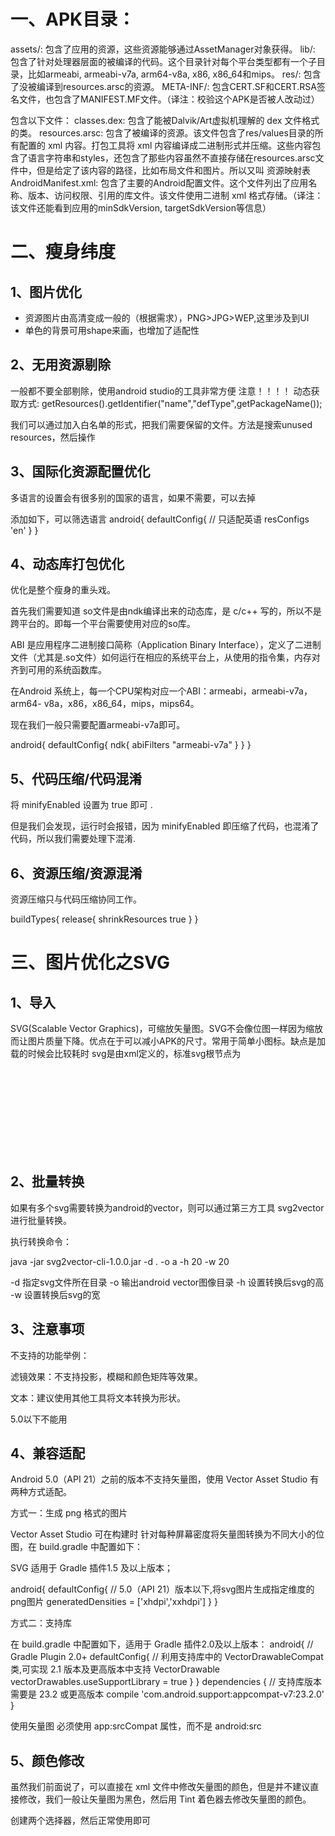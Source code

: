 # 一、APK目录：
assets/: 包含了应用的资源，这些资源能够通过AssetManager对象获得。
lib/: 包含了针对处理器层面的被编译的代码。这个目录针对每个平台类型都有一个子目录，比如armeabi, armeabi-v7a, arm64-v8a, x86, x86_64和mips。
res/: 包含了没被编译到resources.arsc的资源。
META-INF/: 包含CERT.SF和CERT.RSA签名文件，也包含了MANIFEST.MF文件。（译注：校验这个APK是否被人改动过）

包含以下文件：
classes.dex: 包含了能被Dalvik/Art虚拟机理解的 dex 文件格式的类。
resources.arsc: 包含了被编译的资源。该文件包含了res/values目录的所有配置的 xml 内容。打包工具将 xml 内容编译成二进制形式并压缩。这些内容包含了语言字符串和styles，还包含了那些内容虽然不直接存储在resources.arsc文件中，但是给定了该内容的路径，比如布局文件和图片。所以又叫 资源映射表
AndroidManifest.xml: 包含了主要的Android配置文件。这个文件列出了应用名称、版本、访问权限、引用的库文件。该文件使用二进制 xml 格式存储。（译注：该文件还能看到应用的minSdkVersion, targetSdkVersion等信息）

# 二、瘦身纬度
## 1、图片优化
  - 资源图片由高清变成一般的（根据需求），PNG>JPG>WEP,这里涉及到UI
  - 单色的背景可用shape来画，也增加了适配性
## 2、无用资源剔除
  一般都不要全部剔除，使用android studio的工具非常方便
 注意！！！！
动态获取方式:
getResources().getIdentifier("name","defType",getPackageName());

  我们可以通过加入白名单的形式，把我们需要保留的文件。方法是搜索unused resources，然后操作
## 3、国际化资源配置优化
  多语言的设置会有很多别的国家的语言，如果不需要，可以去掉
  
  添加如下，可以筛选语言
  android{
    defaultConfig{
        // 只适配英语
        resConfigs 'en'
    }
}

## 4、动态库打包优化
  优化是整个瘦身的重头戏。
  
  首先我们需要知道 so文件是由ndk编译出来的动态库，是 c/c++ 写的，所以不是跨平台的。即每一个平台需要使用对应的so库。

ABI 是应用程序二进制接口简称（Application Binary Interface），定义了二进制文件（尤其是.so文件）如何运行在相应的系统平台上，从使用的指令集，内存对齐到可用的系统函数库。

在Android 系统上，每一个CPU架构对应一个ABI：armeabi，armeabi-v7a，arm64- v8a，x86，x86_64，mips，mips64。

  现在我们一般只需要配置armeabi-v7a即可。
  
  android{
    defaultConfig{
        ndk{
            abiFilters "armeabi-v7a"
        }
    }
}

## 5、代码压缩/代码混淆
将 minifyEnabled 设置为 true 即可 .

但是我们会发现，运行时会报错，因为 minifyEnabled 即压缩了代码，也混淆了代码，所以我们需要处理下混淆.


## 6、资源压缩/资源混淆

资源压缩只与代码压缩协同工作。

buildTypes{
  release{
    shrinkResources true
  }
}

# 三、图片优化之SVG
 ## 1、导入
 SVG(Scalable Vector Graphics)，可缩放矢量图。SVG不会像位图一样因为缩放而让图片质量下降。优点在于可以减小APK的尺寸。常用于简单小图标。缺点是加载的时候会比较耗时
svg是由xml定义的，标准svg根节点为<svg>。
Android中只支持 <vector>，我们可以通过 
vector 将svg的根节点 <svg> 转换为 <vector>。在Android Studio中打开工程，在res目录中点击右键。
## 2、批量转换
  如果有多个svg需要转换为android的vector，则可以通过第三方工具 svg2vector 进行批量转换。
  
  执行转换命令：

java -jar svg2vector-cli-1.0.0.jar -d . -o a -h 20 -w 20 

-d 指定svg文件所在目录
-o 输出android vector图像目录
-h 设置转换后svg的高
-w 设置转换后svg的宽

 ## 3、注意事项
  
不支持的功能举例：

滤镜效果：不支持投影，模糊和颜色矩阵等效果。
  
文本：建议使用其他工具将文本转换为形状。
  
5.0以下不能用
  ## 4、兼容适配
  Android 5.0（API 21）之前的版本不支持矢量图，使用 Vector Asset Studio 有两种方式适配。
  
方式一：生成 png 格式的图片

Vector Asset Studio 可在构建时 针对每种屏幕密度将矢量图转换为不同大小的位图，在 build.gradle 中配置如下： 

SVG 适用于 Gradle 插件1.5 及以上版本；

android{
    defaultConfig{
        // 5.0（API 21）版本以下,将svg图片生成指定维度的png图片
        generatedDensities = ['xhdpi','xxhdpi']
    }
}
  
方式二：支持库

在 build.gradle 中配置如下，适用于 Gradle 插件2.0及以上版本：
android{
    // Gradle Plugin 2.0+
    defaultConfig{
        // 利用支持库中的 VectorDrawableCompat 类,可实现 2.1 版本及更高版本中支持 VectorDrawable
        vectorDrawables.useSupportLibrary = true
    }
}
dependencies {
  // 支持库版本需要是 23.2 或更高版本
  compile 'com.android.support:appcompat-v7:23.2.0'
}

使用矢量图 必须使用 app:srcCompat 属性，而不是 android:src
  
   ## 5、颜色修改
虽然我们前面说了，可以直接在 xml 文件中修改矢量图的颜色，但是并不建议直接修改，我们一般让矢量图为黑色，然后用 Tint 着色器去修改矢量图的颜色。
  
创建两个选择器，然后正常使用即可



